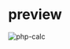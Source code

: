 # preview
![php-calc](https://user-images.githubusercontent.com/51188767/84986382-af100800-b168-11ea-8f1d-423dcbd66396.PNG)

